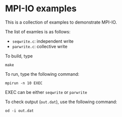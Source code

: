 # MPI-IO examples
This is a collection of examples to demonstrate MPI-IO.

The list of examles is as follows:
* `seqwrite.c`: independent write
* `parwrite.c`: collective write

To build, type
```
make
```

To run, type the following command:
```
mpirun -n 10 EXEC
```
EXEC can be either `seqwrite` or `parwrite`

To check output (`out.dat`), use the following command:
```
od -i out.dat 
```